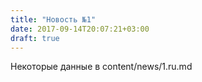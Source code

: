 ```yaml
---
title: "Новость №1"
date: 2017-09-14T20:07:21+03:00
draft: true
---
```


Некоторые данные в content/news/1.ru.md
